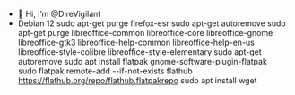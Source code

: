 - 👋 Hi, I’m @DireVigilant
- Debian 12
sudo apt-get purge firefox-esr
sudo apt-get autoremove
sudo apt-get purge libreoffice-common libreoffice-core libreoffice-gnome libreoffice-gtk3 libreoffice-help-common libreoffice-help-en-us libreoffice-style-colibre libreoffice-style-elementary
sudo apt-get autoremove
sudo apt install flatpak gnome-software-plugin-flatpak
sudo flatpak remote-add --if-not-exists flathub https://flathub.org/repo/flathub.flatpakrepo
sudo apt install wget
